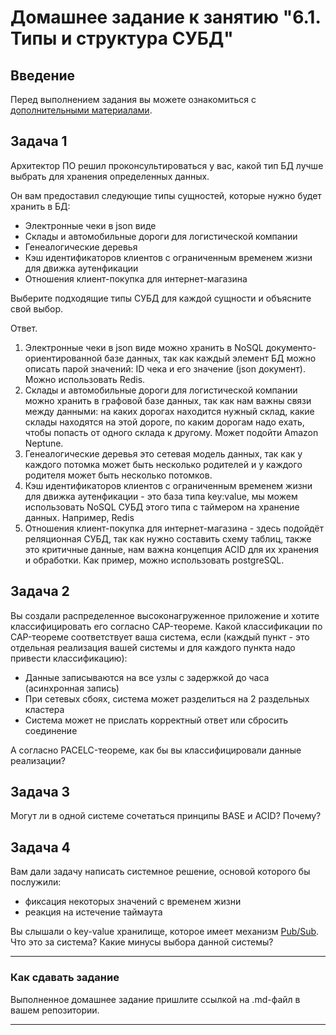 # Домашнее задание к занятию "6.1. Типы и структура СУБД"

## Введение

Перед выполнением задания вы можете ознакомиться с 
[дополнительными материалами](https://github.com/netology-code/virt-homeworks/tree/master/additional/README.md).

## Задача 1

Архитектор ПО решил проконсультироваться у вас, какой тип БД 
лучше выбрать для хранения определенных данных.

Он вам предоставил следующие типы сущностей, которые нужно будет хранить в БД:

- Электронные чеки в json виде
- Склады и автомобильные дороги для логистической компании
- Генеалогические деревья
- Кэш идентификаторов клиентов с ограниченным временем жизни для движка аутенфикации
- Отношения клиент-покупка для интернет-магазина

Выберите подходящие типы СУБД для каждой сущности и объясните свой выбор.

Ответ.
1. Электронные чеки в json виде можно хранить в NoSQL документо-ориентированной базе данных, так как каждый элемент БД можно описать парой значений: ID чека и его значение (json документ). Можно использовать Redis.
2. Склады и автомобильные дороги для логистической компании можно хранить в графовой базе данных, так как нам важны связи между данными: на каких дорогах находится нужный склад, какие склады находятся на этой дороге, по каким дорогам надо ехать, чтобы попасть от одного склада к другому. Может подойти Amazon Neptune.
3. Генеалогические деревья это сетевая модель данных, так как у каждого потомка может быть несколько родителей и у каждого родителя может быть несколько потомков. 
4. Кэш идентификаторов клиентов с ограниченным временем жизни для движка аутенфикации - это база типа key:value, мы можем использовать NoSQL СУБД этого типа с таймером на хранение данных. Например, Redis
5. Отношения клиент-покупка для интернет-магазина - здесь подойдёт реляционная СУБД, так как нужно составить схему таблиц, также это критичные данные, нам важна концепция ACID для их хранения и обработки. Как пример, можно использовать postgreSQL.

## Задача 2

Вы создали распределенное высоконагруженное приложение и хотите классифицировать его согласно 
CAP-теореме. Какой классификации по CAP-теореме соответствует ваша система, если 
(каждый пункт - это отдельная реализация вашей системы и для каждого пункта надо привести классификацию):

- Данные записываются на все узлы с задержкой до часа (асинхронная запись)
- При сетевых сбоях, система может разделиться на 2 раздельных кластера
- Система может не прислать корректный ответ или сбросить соединение

А согласно PACELC-теореме, как бы вы классифицировали данные реализации?

## Задача 3

Могут ли в одной системе сочетаться принципы BASE и ACID? Почему?

## Задача 4

Вам дали задачу написать системное решение, основой которого бы послужили:

- фиксация некоторых значений с временем жизни
- реакция на истечение таймаута

Вы слышали о key-value хранилище, которое имеет механизм [Pub/Sub](https://habr.com/ru/post/278237/). 
Что это за система? Какие минусы выбора данной системы?

---

### Как cдавать задание

Выполненное домашнее задание пришлите ссылкой на .md-файл в вашем репозитории.

---
